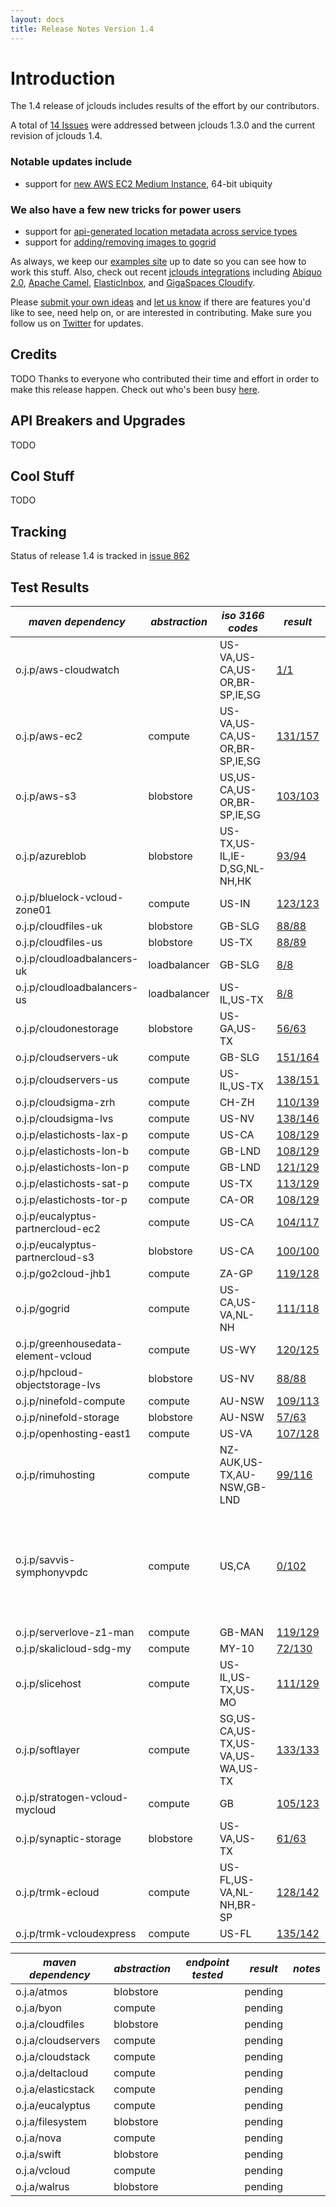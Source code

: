 ```yaml
---
layout: docs
title: Release Notes Version 1.4
---
```


# Introduction 
The 1.4 release of jclouds includes results of the effort by our contributors.

A total of [14 Issues](http://code.google.com/p/jclouds/issues/list?can=1&q=label%3AMilestone%3A1.4.0%2C1.4.0+status%3AFixed&colspec=ID+Type+Status+Priority+Milestone+Owner+Summary&cells=tiles)
were addressed between jclouds 1.3.0 and the current revision of jclouds 1.4.

### Notable updates include
*  support for [new AWS EC2 Medium Instance](http://code.google.com/p/jclouds/issues/detail?id=859), 64-bit ubiquity

### We also have a few new tricks for power users
*  support for [api-generated location metadata across service types](http://code.google.com/p/jclouds/issues/detail?id=826&can=1&q=label%3AMilestone%3A1.4.0%2C1.4.0%20status%3AFixed)
*  support for [adding/removing images to gogrid](http://code.google.com/p/jclouds/issues/detail?id=851&can=1&q=label%3AMilestone%3A1.4.0%2C1.4.0%20status%3AFixed)

As always, we keep our [examples site](https://github.com/jclouds/jclouds-examples) up to date so you can see how to work this stuff. Also, check out recent [jclouds integrations](/documentation/reference/apps-that-use-jclouds) including [Abiquo 2.0](http://www.abiquo.com/products/abiquo-2.0.php), [Apache Camel](http://camel.apache.org/jclouds.html), [ElasticInbox](http://www.elasticinbox.com/), and [GigaSpaces Cloudify](http://www.gigaspaces.com/cloudify).

Please [submit your own ideas](http://code.google.com/p/jclouds/issues) and [let us know](http://groups.google.com/group/jclouds) if there are features
 you'd like to see, need help on, or are interested in contributing.   Make sure you follow us on [Twitter](http://twitter.com/#!/jclouds) for updates.

## Credits
TODO
Thanks to everyone who contributed their time and effort in order to make this release happen. Check out who's been busy [here](http://www.ohloh.net/p/jclouds/contributors?query=&sort=latest_commit).

## API Breakers and Upgrades
TODO

## Cool Stuff
TODO

## Tracking

Status of release 1.4 is tracked in [issue 862](http://code.google.com/p/jclouds/issues/detail?id=862)

## Test Results 

|  *maven dependency* |  *abstraction* |  *iso 3166 codes* |  *result* |  *notes* | 
|---------------------|----------------|-------------------|-----------|----------|
| o.j.p/aws-cloudwatch| | US-VA,US-CA,US-OR,BR-SP,IE,SG| [1/1](/documentation/releasenotes/1.4.0/aws-cloudwatch.txt)| |
| o.j.p/aws-ec2| compute| US-VA,US-CA,US-OR,BR-SP,IE,SG| [131/157](/documentation/releasenotes/1.4.0/aws-ec2.txt)| [failures](/documentation/releasenotes/1.4.0/aws-ec2-failures.txt)|
| o.j.p/aws-s3| blobstore| US,US-CA,US-OR,BR-SP,IE,SG| [103/103](/documentation/releasenotes/1.4.0/aws-s3.txt)| |
| o.j.p/azureblob| blobstore| US-TX,US-IL,IE-D,SG,NL-NH,HK| [93/94](/documentation/releasenotes/1.4.0/azureblob.txt)| [failures](/documentation/releasenotes/1.4.0/azureblob-failures.txt)|
| o.j.p/bluelock-vcloud-zone01| compute| US-IN| [123/123](/documentation/releasenotes/1.4.0/bluelock-vcloud-zone01.txt)| |
| o.j.p/cloudfiles-uk| blobstore| GB-SLG| [88/88](/documentation/releasenotes/1.4.0/cloudfiles-uk.txt)| |
| o.j.p/cloudfiles-us| blobstore| US-TX| [88/89](/documentation/releasenotes/1.4.0/cloudfiles-us.txt)| [failures](/documentation/releasenotes/1.4.0/cloudfiles-us-failures.txt)|
| o.j.p/cloudloadbalancers-uk| loadbalancer| GB-SLG| [8/8](/documentation/releasenotes/1.4.0/cloudloadbalancers-uk.txt)| |
| o.j.p/cloudloadbalancers-us| loadbalancer| US-IL,US-TX| [8/8](/documentation/releasenotes/1.4.0/cloudloadbalancers-us.txt)| |
| o.j.p/cloudonestorage| blobstore| US-GA,US-TX| [56/63](/documentation/releasenotes/1.4.0/cloudonestorage.txt)| [failures](/documentation/releasenotes/1.4.0/cloudonestorage-failures.txt)|
| o.j.p/cloudservers-uk| compute| GB-SLG| [151/164](/documentation/releasenotes/1.4.0/cloudservers-uk.txt)| [failures](/documentation/releasenotes/1.4.0/cloudservers-uk-failures.txt)|
| o.j.p/cloudservers-us| compute| US-IL,US-TX| [138/151](/documentation/releasenotes/1.4.0/cloudservers-us.txt)| [failures](/documentation/releasenotes/1.4.0/cloudservers-us-failures.txt)|
| o.j.p/cloudsigma-zrh| compute| CH-ZH| [110/139](/documentation/releasenotes/1.4.0/cloudsigma-zrh.txt)| [failures](/documentation/releasenotes/1.4.0/cloudsigma-zrh-failures.txt)|
| o.j.p/cloudsigma-lvs| compute| US-NV| [138/146](/documentation/releasenotes/1.4.0/cloudsigma-lvs.txt)| [failures](/documentation/releasenotes/1.4.0/cloudsigma-lvs-failures.txt)|
| o.j.p/elastichosts-lax-p| compute| US-CA| [108/129](/documentation/releasenotes/1.4.0/elastichosts-lax-p.txt)| [failures](/documentation/releasenotes/1.4.0/cloudsigma-lax-p-failures.txt)|
| o.j.p/elastichosts-lon-b| compute| GB-LND| [108/129](/documentation/releasenotes/1.4.0/elastichosts-lon-b.txt)| [failures](/documentation/releasenotes/1.4.0/cloudsigma-lon-b-failures.txt)|
| o.j.p/elastichosts-lon-p| compute| GB-LND| [121/129](/documentation/releasenotes/1.4.0/elastichosts-lon-p.txt)| [failures](/documentation/releasenotes/1.4.0/cloudsigma-lon-p-failures.txt)|
| o.j.p/elastichosts-sat-p| compute| US-TX| [113/129](/documentation/releasenotes/1.4.0/elastichosts-sat-p.txt)| [failures](/documentation/releasenotes/1.4.0/cloudsigma-sat-p-failures.txt)|
| o.j.p/elastichosts-tor-p| compute| CA-OR| [108/129](/documentation/releasenotes/1.4.0/elastichosts-tor-p.txt)| [failures](/documentation/releasenotes/1.4.0/cloudsigma-tor-p-failures.txt)|
| o.j.p/eucalyptus-partnercloud-ec2| compute| US-CA| [104/117](/documentation/releasenotes/1.4.0/eucalyptus-partnercloud-ec2.txt)| [failures](/documentation/releasenotes/1.4.0/eucalyptus-partnercloud-ec2-failures.txt)|
| o.j.p/eucalyptus-partnercloud-s3| blobstore| US-CA| [100/100](/documentation/releasenotes/1.4.0/eucalyptus-partnercloud-s3.txt)| |
| o.j.p/go2cloud-jhb1| compute| ZA-GP| [119/128](/documentation/releasenotes/1.4.0/go2cloud-jhb1.txt)| [failures](/documentation/releasenotes/1.4.0/go2cloud-jhb1-failures.txt)|
| o.j.p/gogrid| compute| US-CA,US-VA,NL-NH| [111/118](/documentation/releasenotes/1.4.0/gogrid.txt)| [failures](/documentation/releasenotes/1.4.0/gogrid.txt)|
| o.j.p/greenhousedata-element-vcloud| compute| US-WY| [120/125](/documentation/releasenotes/1.4.0/greenhousedata-element-vcloud.txt)| [failures](/documentation/releasenotes/1.4.0/greenhousedata-element-vcloud-failures.txt)|
| o.j.p/hpcloud-objectstorage-lvs| blobstore| US-NV| [88/88](/documentation/releasenotes/1.4.0/hpcloud-objectstorage-lvs.txt)| |
| o.j.p/ninefold-compute| compute| AU-NSW| [109/113](/documentation/releasenotes/1.4.0/ninefold-compute.txt)| [failures](/documentation/releasenotes/1.4.0/ninefold-compute-failures.txt)||
| o.j.p/ninefold-storage| blobstore| AU-NSW| [57/63](/documentation/releasenotes/1.4.0/ninefold-storage.txt)| [failures](/documentation/releasenotes/1.4.0/ninefold-storage-failures.txt)|
| o.j.p/openhosting-east1| compute| US-VA| [107/128](/documentation/releasenotes/1.4.0/openhosting-east1.txt)| [failures](/documentation/releasenotes/1.4.0/openhosting-east1-failures.txt)||
| o.j.p/rimuhosting| compute| NZ-AUK,US-TX,AU-NSW,GB-LND| [99/116](/documentation/releasenotes/1.4.0/rimuhosting.txt)| [failures](/documentation/releasenotes/1.4.0/rimuhosting-failures.txt)|
| o.j.p/savvis-symphonyvpdc| compute| US,CA| [0/102](/documentation/releasenotes/1.4.0/savvis-symphonyvpdc.txt)| unless tests stabilize, we should move this back to sandbox|
| o.j.p/serverlove-z1-man| compute| GB-MAN| [119/129](/documentation/releasenotes/1.4.0/serverlove-z1-man.txt)| [failures](/documentation/releasenotes/1.4.0/serverlove-z1-man-failures.txt)|
| o.j.p/skalicloud-sdg-my| compute| MY-10| [72/130](/documentation/releasenotes/1.4.0/skalicloud-sdg-my.txt)| [failures](/documentation/releasenotes/1.4.0/skalicloud-sdg-my-failures.txt)|
| o.j.p/slicehost| compute| US-IL,US-TX,US-MO| [111/129](/documentation/releasenotes/1.4.0/slicehost.txt)| [failures](/documentation/releasenotes/1.4.0/slicehost-failures.txt)|
| o.j.p/softlayer| compute| SG,US-CA,US-TX,US-VA,US-WA,US-TX| [133/133](/documentation/releasenotes/1.4.0/softlayer.txt)| |
| o.j.p/stratogen-vcloud-mycloud| compute| GB| [105/123](/documentation/releasenotes/1.4.0/stratogen-vcloud-mycloud.txt)| [failures](/documentation/releasenotes/1.4.0/stratogen-vcloud-mycloud-failures.txt)|
| o.j.p/synaptic-storage| blobstore| US-VA,US-TX| [61/63](/documentation/releasenotes/1.4.0/synaptic-storage.txt)| [failures](/documentation/releasenotes/1.4.0/synaptic-storage-failures.txt)|
| o.j.p/trmk-ecloud| compute| US-FL,US-VA,NL-NH,BR-SP| [128/142](/documentation/releasenotes/1.4.0/trmk-ecloud.txt)| [failures](/documentation/releasenotes/1.4.0/trmk-ecloud-failures.txt)|
| o.j.p/trmk-vcloudexpress| compute| US-FL| [135/142](/documentation/releasenotes/1.4.0/trmk-vcloudexpress.txt)| [failures](/documentation/releasenotes/1.4.0/trmk-vcloudexpress-failures.txt)|



|  *maven dependency* |  *abstraction* |  *endpoint tested* |  *result* |  *notes* | 
|---------------------|----------------|--------------------|-----------|----------|
| o.j.a/atmos| blobstore|  | pending| |
| o.j.a/byon| compute|  | pending| |
| o.j.a/cloudfiles| blobstore|  | pending| |
| o.j.a/cloudservers| compute|  | pending| |
| o.j.a/cloudstack| compute|  | pending| |
| o.j.a/deltacloud| compute|  | pending| |
| o.j.a/elasticstack| compute|  | pending| |
| o.j.a/eucalyptus| compute|  | pending| |
| o.j.a/filesystem| blobstore|  | pending| |
| o.j.a/nova| compute|  | pending| |
| o.j.a/swift| blobstore|  | pending| |
| o.j.a/vcloud| compute|  | pending| |
| o.j.a/walrus| blobstore|  | pending| |
